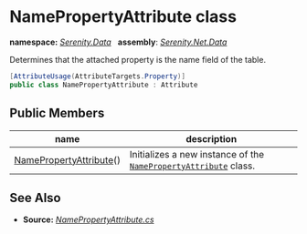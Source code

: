 # NamePropertyAttribute class
**namespace:** *[Serenity.Data](../README.md#serenity.data-namespace)*   **assembly**: *[Serenity.Net.Data](../README.md)*

Determines that the attached property is the name field of the table.

```csharp
[AttributeUsage(AttributeTargets.Property)]
public class NamePropertyAttribute : Attribute
```

## Public Members

| name | description |
| --- | --- |
| [NamePropertyAttribute](NamePropertyAttribute/NamePropertyAttribute.md)() | Initializes a new instance of the [`NamePropertyAttribute`](NamePropertyAttribute.md) class. |

## See Also

* **Source:** *[NamePropertyAttribute.cs](https://github.com/serenity-is/Serenity/blob/master/src/Serenity.Net.Data/Mapping/NamePropertyAttribute.cs)*